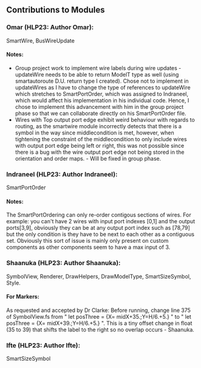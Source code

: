 ## Contributions to Modules

### **Omar (HLP23: Author Omar):** 
SmartWire, BusWireUpdate 
 
#### Notes: ####
- Group project work to implement wire labels during wire updates - updateWire needs to be able to return ModelT type as well (using smartautoroute D.U. return type I created). Chose not to implement in updateWires as I have to change the type of references to updateWire which stretches to SmartPortOrder, which was assigned to Indraneel, which would affect his implementation in his individual code. Hence, I chose to implement this advancement with him in the group project phase so that we can collaborate directly on his SmartPortOrder file.
- Wires with Top output port edge exhibit weird behaviour with regards to routing, as the smartwire module incorrectly detects that there is a symbol in the way since middlecondition is met, however, when tightening the constraint of the middlecondition to only include wires with output port edge being left or right, this was not possible since there is a bug with the wire output port edge not being stored in the orientation and order maps. - Will be fixed in group phase.

### **Indraneel (HLP23: Author Indraneel):** 
SmartPortOrder
#### Notes: #### 
The SmartPortOrdering can only re-order contigous sections of wires. For example: you can't have 2 wires with input port indexes [0,1] and the output ports[3,9], obviously they can be at any output port index such as [78,79] but the only condition is they have to be next to each other as a contiguous set.
Obviously this sort of issue is mainly only present on custom components as other components seem to have a max input of 3. 


### **Shaanuka (HLP23: Author Shaanuka):** 
SymbolView, Renderer, DrawHelpers, DrawModelType, SmartSizeSymbol, Style.

#### For Markers: ####
As requested and accepted by Dr Clarke: Before running, change line 375 of SymbolView.fs from " let posThree = {X= midX+35.;Y=H/6.+5.} " to " let posThree = {X= midX+39.;Y=H/6.+5.} ".
This is a tiny offset change in float (35 to 39) that shifts the label to the right so no overlap occurs - Shaanuka.

### **Ifte (HLP23: Author Ifte):** 
SmartSizeSymbol


